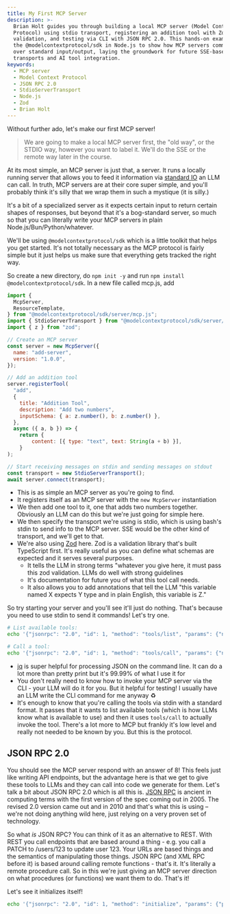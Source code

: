 ```yaml
---
title: My First MCP Server
description: >-
  Brian Holt guides you through building a local MCP server (Model Context
  Protocol) using stdio transport, registering an addition tool with Zod
  validation, and testing via CLI with JSON RPC 2.0. This hands-on example uses
  the @modelcontextprotocol/sdk in Node.js to show how MCP servers communicate
  over standard input/output, laying the groundwork for future SSE-based
  transports and AI tool integration.
keywords:
  - MCP server
  - Model Context Protocol
  - JSON RPC 2.0
  - StdioServerTransport
  - Node.js
  - Zod
  - Brian Holt
---
```


Without further ado, let's make our first MCP server!

> We are going to make a local MCP server first, the "old way", or the STDIO way, however you want to label it. We'll do the SSE or the remote way later in the course.

At its most simple, an MCP server is just that, a server. It runs a locally running server that allows you to feed it information via [standard IO][stdio] an LLM can call. In truth, MCP servers are at their core super simple, and you'll probably think it's silly that we wrap them in such a mystique (it is silly.)

It's a bit of a specialized server as it expects certain input to return certain shapes of responses, but beyond that it's a bog-standard server, so much so that you can literally write your MCP servers in plain Node.js/Bun/Python/whatever.

We'll be using `@modelcontextprotocol/sdk` which is a little toolkit that helps you get started. It's not totally necessary as the MCP protocol is fairly simple but it just helps us make sure that everything gets tracked the right way.

So create a new directory, do `npm init -y` and run `npm install @modelcontextprotocol/sdk`. In a new file called mcp.js, add

```javascript
import {
  McpServer,
  ResourceTemplate,
} from "@modelcontextprotocol/sdk/server/mcp.js";
import { StdioServerTransport } from "@modelcontextprotocol/sdk/server/stdio.js";
import { z } from "zod";

// Create an MCP server
const server = new McpServer({
  name: "add-server",
  version: "1.0.0",
});

// Add an addition tool
server.registerTool(
  "add",
  {
    title: "Addition Tool",
    description: "Add two numbers",
    inputSchema: { a: z.number(), b: z.number() },
  },
  async ({ a, b }) => {
    return {
        content: [{ type: "text", text: String(a + b) }],
    }
);

// Start receiving messages on stdin and sending messages on stdout
const transport = new StdioServerTransport();
await server.connect(transport);
```

- This is as simple an MCP server as you're going to find.
- It registers itself as an MCP server with the `new McpServer` instantiation
- We then add one tool to it, one that adds two numbers together. Obviously an LLM can do this but we're just going for simple here.
- We then specify the transport we're using is stdio, which is using bash's stdin to send info to the MCP server. SSE would be the other kind of transport, and we'll get to that.
- We're also using [Zod][zod] here. Zod is a validation library that's built TypeScript first. It's really useful as you can define what schemas are expected and it serves several purposes.
  - It tells the LLM in strong terms "whatever you give here, it must pass this zod validation. LLMs do well with strong guidelines
  - It's documentation for future you of what this tool call needs.
  - It also allows you to add annotations that tell the LLM "this variable named X expects Y type and in plain English, this variable is Z."

So try starting your server and you'll see it'll just do nothing. That's because you need to use stdin to send it commands! Let's try one.

```bash
# List available tools:
echo '{"jsonrpc": "2.0", "id": 1, "method": "tools/list", "params": {"name": "add", "arguments": {}}}' | node mcp.js | jq

# Call a tool:
echo '{"jsonrpc": "2.0", "id": 1, "method": "tools/call", "params": {"name": "add", "arguments": {"a": 5, "b": 3}}}' | node mcp.js
```

- [jq][jq] is super helpful for processing JSON on the command line. It can do a lot more than pretty print but it's 99.99% of what I use it for
- You don't really need to know how to invoke your MCP server via the CLI - your LLM will do it for you. But it helpful for testing! I usually have an LLM write the CLI command for me anyway ♻️
- It's enough to know that you're calling the tools via stdin with a standard format. It passes that it wants to list available tools (which is how LLMs know what is available to use) and then it uses `tools/call` to actually invoke the tool. There's a lot more to MCP but frankly it's low level and really not needed to be known by you. But this is the protocol.

## JSON RPC 2.0

You should see the MCP server respond with an answer of 8! This feels just like writing API endpoints, but the advantage here is that we get to give these tools to LLMs and they can call into code we generate for them. Let's talk a bit about JSON RPC 2.0 which is all this is. [JSON RPC][rpc] is ancient in computing terms with the first version of the spec coming out in 2005. The revised 2.0 version came out and in 2010 and that's what this is using – we're not doing anything wild here, just relying on a very proven set of technology.

So what _is_ JSON RPC? You can think of it as an alternative to REST. With REST you call endpoints that are based around a thing - e.g. you call a PATCH to /users/123 to update user 123. Your URLs are based things and the semantics of manipulating those things. JSON RPC (and XML RPC before it) is based around calling remote functions - that's it. It's literally a remote procedure call. So in this we're just giving an MCP server direction on what procedures (or functions) we want them to do. That's it!

Let's see it initializes itself!

```bash
echo '{"jsonrpc": "2.0", "id": 1, "method": "initialize", "params": {"protocolVersion": "2024-11-05", "capabilities": {}, "clientInfo": {"name": "test-client", "version": "1.0.0"}}}' | node mcp.js | jq
```

[stdio]: https://btholt.github.io/complete-intro-to-linux-and-the-cli/streams-and-pipes
[rpc]: https://en.wikipedia.org/wiki/JSON-RPC
[jq]: https://jqlang.org/
[zod]: https://zod.dev/

